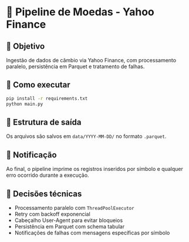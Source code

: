 
# 💱 Pipeline de Moedas - Yahoo Finance

## 📌 Objetivo
Ingestão de dados de câmbio via Yahoo Finance, com processamento paralelo, persistência em Parquet e tratamento de falhas.

## 🚀 Como executar

```bash
pip install -r requirements.txt
python main.py
```

## 📂 Estrutura de saída
Os arquivos são salvos em `data/YYYY-MM-DD/` no formato `.parquet`.

## 🔔 Notificação
Ao final, o pipeline imprime os registros inseridos por símbolo e qualquer erro ocorrido durante a execução.

## 🔧 Decisões técnicas
- Processamento paralelo com `ThreadPoolExecutor`
- Retry com backoff exponencial
- Cabeçalho User-Agent para evitar bloqueios
- Persistência em Parquet com schema tabular
- Notificações de falhas com mensagens específicas por símbolo
